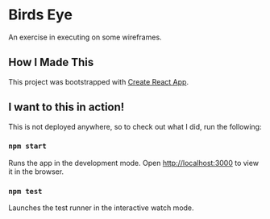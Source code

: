 # Birds Eye

An exercise in executing on some wireframes.

## How I Made This

This project was bootstrapped with
[Create React App](https://github.com/facebook/create-react-app).

## I want to this in action!

This is not deployed anywhere, so to check out what I did, run the
following:

### `npm start`

Runs the app in the development mode.
Open [http://localhost:3000](http://localhost:3000) to view it in the browser.

### `npm test`

Launches the test runner in the interactive watch mode.
